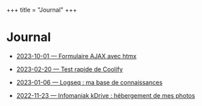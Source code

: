 +++
title = "Journal"
+++

# Journal

- [2023-10-01 — Formulaire AJAX avec htmx](/journal/formulaire-ajax-avec-htmx/)

- [2023-02-20 — Test rapide de Coolify](/journal/coolify/)

- [2023-01-06 — Logseq : ma base de connaissances](/journal/logseq/)

- [2022-11-23 — Infomaniak kDrive : hébergement de mes photos](/journal/hebergement-photos/)
